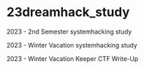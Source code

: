 # 23dreamhack_study

2023 - 2nd Semester systemhacking study 

2023 - Winter Vacation systemhacking study

2023 - Winter Vacation Keeper CTF Write-Up
